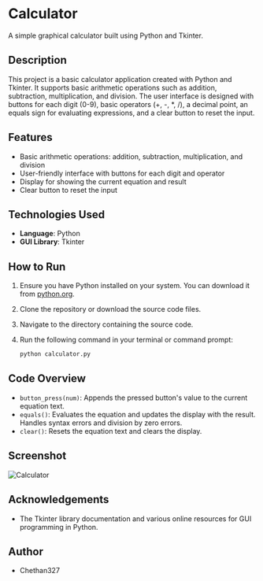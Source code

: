 # Calculator

A simple graphical calculator built using Python and Tkinter.

## Description

This project is a basic calculator application created with Python and Tkinter. It supports basic arithmetic operations such as addition, subtraction, multiplication, and division. The user interface is designed with buttons for each digit (0-9), basic operators (+, -, *, /), a decimal point, an equals sign for evaluating expressions, and a clear button to reset the input.

## Features

- Basic arithmetic operations: addition, subtraction, multiplication, and division
- User-friendly interface with buttons for each digit and operator
- Display for showing the current equation and result
- Clear button to reset the input

## Technologies Used

- **Language**: Python
- **GUI Library**: Tkinter

## How to Run

1. Ensure you have Python installed on your system. You can download it from [python.org](https://www.python.org/).

2. Clone the repository or download the source code files.

3. Navigate to the directory containing the source code.

4. Run the following command in your terminal or command prompt:

    ```bash
    python calculator.py
    ```

## Code Overview

- `button_press(num)`: Appends the pressed button's value to the current equation text.
- `equals()`: Evaluates the equation and updates the display with the result. Handles syntax errors and division by zero errors.
- `clear()`: Resets the equation text and clears the display.
## Screenshot

![Calculator](https://github.com/chethan327/Codesoft_1_Calculator/assets/174487581/50d63470-b72d-435d-9b54-b66b00a0ae13)



## Acknowledgements

- The Tkinter library documentation and various online resources for GUI programming in Python.

## Author

- Chethan327

